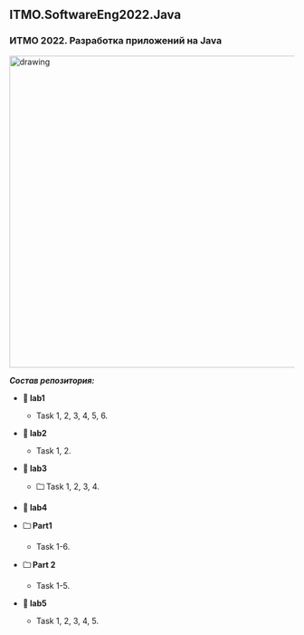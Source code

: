 ## ITMO.SoftwareEng2022.Java
### ИТМО 2022. Разработка приложений на Java
<img src="https://ie.wampi.ru/2022/10/19/Java.png" alt="drawing" width="550"/>


***Состав репозитория:***

+ <strong> &#128194; lab1 </strong>

  * Task 1, 2, 3, 4, 5, 6.
 
+ <strong> &#128194; lab2 </strong>

  * Task 1, 2.

+ <strong> &#128194; lab3 </strong>

  * <strong> &#128448; </strong> Task 1, 2, 3, 4.

+ <strong> &#128194; lab4 </strong>

+ <strong> &#128448; Part1 </strong>  
  * Task  1-6. 
+ <strong> &#128448; Part 2 </strong> 
  * Task 1-5.
  
+ <strong> &#128194; lab5 </strong>

  * Task 1, 2, 3, 4, 5.


